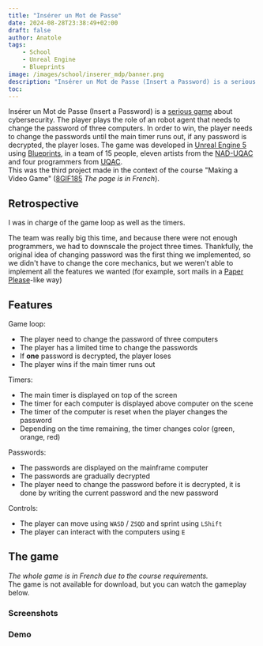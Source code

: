 ```yaml
---
title: "Insérer un Mot de Passe"
date: 2024-08-28T23:38:49+02:00
draft: false
author: Anatole
tags:
    - School
    - Unreal Engine
    - Blueprints
image: /images/school/inserer_mdp/banner.png
description: "Insérer un Mot de Passe (Insert a Password) is a serious game about cybersecurity."
toc:
---
```


Insérer un Mot de Passe (Insert a Password) is a [serious game](https://en.wikipedia.org/wiki/Serious_game) about cybersecurity. The player plays the role of an robot agent that needs to change the password of three computers. In order to win, the player needs to change the passwords until the main timer runs out, if any password is decrypted, the player loses. The game was developed in [Unreal Engine 5](https://www.unrealengine.com/unreal-engine-5) using [Blueprints](https://dev.epicgames.com/documentation/unreal-engine/blueprints-visual-scripting-in-unreal-engine), in a team of 15 people, eleven artists from the [NAD-UQAC](https://www.nad.ca/) and four programmers from [UQAC](https://www.uqac.ca). <br>
This was the third project made in the context of the course "Making a Video Game" ([8GIF185](https://programmes.uqac.ca/8GIF185) *The page is in French*).

## Retrospective
I was in charge of the game loop as well as the timers.

The team was really big this time, and because there were not enough programmers, we had to downscale the project three times. Thankfully, the original idea of changing password was the first thing we implemented, so we didn't have to change the core mechanics, but we weren't able to implement all the features we wanted (for example, sort mails in a [Paper Please](https://papersplea.se)-like way)

## Features
Game loop:
- The player need to change the password of three computers
- The player has a limited time to change the passwords
- If **one** password is decrypted, the player loses
- The player wins if the main timer runs out

Timers:
- The main timer is displayed on top of the screen
- The timer for each computer is displayed above computer on the scene
- The timer of the computer is reset when the player changes the password
- Depending on the time remaining, the timer changes color (green, orange, red)

Passwords:
- The passwords are displayed on the mainframe computer
- The passwords are gradually decrypted
- The player need to change the password before it is decrypted, it is done by writing the current password and the new password

Controls:
- The player can move using `WASD` / `ZSQD` and sprint using `LShift`
- The player can interact with the computers using `E`

## The game
*The whole game is in French due to the course requirements.* <br>
The game is not available for download, but you can watch the gameplay below.

### Screenshots

### Demo